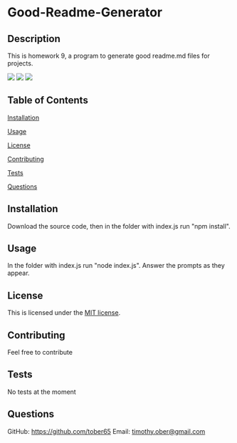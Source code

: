 # Good-Readme-Generator

## Description 
This is homework 9, a program to generate good readme.md files for projects.

<img src="./assets/images/command_line.png">
<img src="./assets/images/readme_pt1.png">
<img src="./assets/images/readme_pt2.png">

## Table of Contents 
[Installation](#installation)

[Usage](#usage)

[License](#license)

[Contributing](#contributing)

[Tests](#tests)

[Questions](#questions)
## Installation
Download the source code, then in the folder with index.js run "npm install".

## Usage
In the folder with index.js run "node index.js". Answer the prompts as they appear.

## License
This is licensed under the [MIT license](https://choosealicense.com/licenses/mit/).

## Contributing
Feel free to contribute

## Tests
No tests at the moment

## Questions
GitHub: https://github.com/tober65
Email: timothy.ober@gmail.com